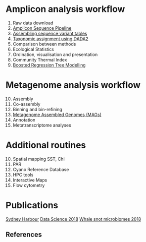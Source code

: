 # Amplicon analysis workflow

1. Raw data download
2. [Amplicon Sequence Pipeline](../dada2)
3. [Assembling sequence variant tables](../dada2)
4. [Taxonomic assignment using DADA2](../dada2)
5. Comparison between methods 
6. Ecological Statistics
7. Ordination, visualisation and presentation
8. Community Thermal Index
9. [Boosted Regression Tree Modelling](../../BRT_2018)

# Metagenome analysis workflow

10. Assembly
11. Co-assembly
12. Binning and bin-refining
13. [Metagenome Assembled Genomes (MAGs)](../mags)
14. Annotation
15. Metatranscriptome analyses

# Additional routines

10. Spatial mapping SST, Chl
11. PAR
12. Cyano Reference Database
13. HPC tools
14. Interactive Maps
15. Flow cytometry

# Publications

[Sydney Harbour](../R)
[Data Science 2018](../R)
[Whale snot microbiomes 2018](../R)

## References

